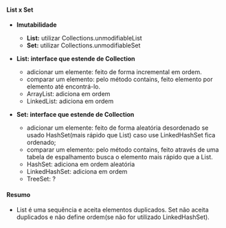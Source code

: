 #### List x Set
* **Imutabilidade**
    * **List:** utilizar Collections.unmodifiableList
    * **Set:** utilizar Collections.unmodifiableSet
    
* **List: interface que estende de Collection**
    * adicionar um elemente: feito de forma incremental em ordem.
    * comparar um elemento: pelo método contains, feito elemento por elemento até encontrá-lo.
    * ArrayList: adiciona em ordem
    * LinkedList: adiciona em ordem
    
* **Set: interface que estende de Collection**
    * adicionar um elemente: feito de forma aleatória desordenado se usado HashSet(mais rápido que List) caso use LinkedHashSet fica ordenado;
    * comparar um elemento: pelo método contains, feito através de uma tabela de espalhamento busca o elemento mais rápido que a List.
    * HashSet: adiciona em ordem aleatória
    * LinkedHashSet: adiciona em ordem
    * TreeSet: ?
    
#### Resumo
* List é uma sequência e aceita elementos duplicados. Set não aceita duplicados e não define ordem(se não for utilizado LinkedHashSet). 
